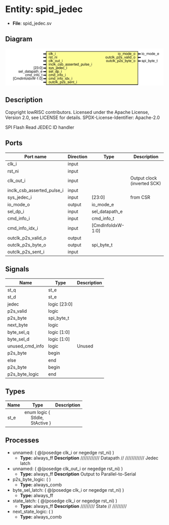# Entity: spid_jedec

- **File**: spid_jedec.sv
## Diagram

![Diagram](spid_jedec.svg "Diagram")
## Description

 Copyright lowRISC contributors.
 Licensed under the Apache License, Version 2.0, see LICENSE for details.
 SPDX-License-Identifier: Apache-2.0

 SPI Flash Read JEDEC ID handler

## Ports

| Port name                  | Direction | Type              | Description                 |
| -------------------------- | --------- | ----------------- | --------------------------- |
| clk_i                      | input     |                   |                             |
| rst_ni                     | input     |                   |                             |
| clk_out_i                  | input     |                   | Output clock (inverted SCK) |
| inclk_csb_asserted_pulse_i | input     |                   |                             |
| sys_jedec_i                | input     | [23:0]            | from CSR                    |
| io_mode_o                  | output    | io_mode_e         |                             |
| sel_dp_i                   | input     | sel_datapath_e    |                             |
| cmd_info_i                 | input     | cmd_info_t        |                             |
| cmd_info_idx_i             | input     | [CmdInfoIdxW-1:0] |                             |
| outclk_p2s_valid_o         | output    |                   |                             |
| outclk_p2s_byte_o          | output    | spi_byte_t        |                             |
| outclk_p2s_sent_i          | input     |                   |                             |
## Signals

| Name            | Type         | Description |
| --------------- | ------------ | ----------- |
| st_q            | st_e         |             |
| st_d            | st_e         |             |
| jedec           | logic [23:0] |             |
| p2s_valid       | logic        |             |
| p2s_byte        | spi_byte_t   |             |
| next_byte       | logic        |             |
| byte_sel_q      | logic [1:0]  |             |
| byte_sel_d      | logic [1:0]  |             |
| unused_cmd_info | logic        |  Unused     |
| p2s_byte        | begin        |             |
| else            | end          |             |
| p2s_byte        | begin        |             |
| p2s_byte_logic  | end          |             |
## Types

| Name | Type                                                                                                              | Description |
| ---- | ----------------------------------------------------------------------------------------------------------------- | ----------- |
| st_e | enum logic {<br><span style="padding-left:20px">     StIdle,<br><span style="padding-left:20px">     StActive   } |             |
## Processes
- unnamed: ( @(posedge clk_i or negedge rst_ni) )
  - **Type:** always_ff
**Description**
////////////  Datapath // ////////////  Jedec latch 
- unnamed: ( @(posedge clk_out_i or negedge rst_ni) )
  - **Type:** always_ff
**Description**
 Output to Parallel-to-Serial 
- p2s_byte_logic: (  )
  - **Type:** always_comb
- byte_sel_latch: ( @(posedge clk_i or negedge rst_ni) )
  - **Type:** always_ff
- state_latch: ( @(posedge clk_i or negedge rst_ni) )
  - **Type:** always_ff
**Description**
/////////  State // ///////// 
- next_state_logic: (  )
  - **Type:** always_comb
